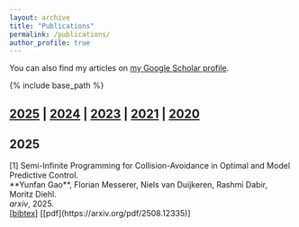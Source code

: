 ```yaml
---
layout: archive
title: "Publications"
permalink: /publications/
author_profile: true
---
```


You can also find my articles on
<a href="https://scholar.google.com/citations?hl=en&user=iR36jUoAAAAJ">my Google Scholar profile</a>.

{% include base_path %}

## [2025](#year2025) | [2024](#year2024) | [2023](#year2023) | [2021](#year2021) | [2020](#year2020)

## <a name="year2025"></a> 2025
<p id="item-Gao2025"></p>
[1] Semi-Infinite Programming for Collision-Avoidance
in Optimal and Model Predictive Control.<br>
**Yunfan Gao**, Florian Messerer, Niels van Duijkeren, Rashmi Dabir, Moritz Diehl.<br>
  <i> arxiv</i>, 2025.<br>
  [<a href="javascript:void(0)" onclick="(function(target, id) { if ($('#' + id).css('display') == 'block') { $('#' + id).hide('fast'); $(target).text('bibtex') } else { $('#' + id).show('fast'); $(target).text('bibtex▲') } })(this, 'bibtex-Gao2025');">bibtex</a>]
  [[pdf](https://arxiv.org/pdf/2508.12335)]
  <div id="bibtex-Gao2025" style="display:none">
  <pre>

## <a name="year2024"></a> 2024

<p id="item-Gao2024b"></p>
[2] Real-Time-Feasible Collision-Free Motion Planning For Ellipsoidal Objects.<br>
  **Yunfan Gao**, Florian Messerer, Niels van Duijkeren, Boris Houska, Moritz Diehl.<br>
  <i> Proc. of the IEEE Conf. on Decision and Control (CDC)</i>, 2024.<br>
  [<a href="javascript:void(0)" onclick="(function(target, id) { if ($('#' + id).css('display') == 'block') { $('#' + id).hide('fast'); $(target).text('bibtex') } else { $('#' + id).show('fast'); $(target).text('bibtex▲') } })(this, 'bibtex-Gao2024b');">bibtex</a>]
  [[pdf](http://www.arxiv.org/pdf/2409.12007)]
  <div id="bibtex-Gao2024b" style="display:none">
  <pre>
  @inproceedings{Gao2024b,
    title={Real-Time-Feasible Collision-Free Motion Planning For Ellipsoidal Objects},
	  author = {Yunfan Gao and Florian Messerer and Niels van Duijkeren and Boris Houska and Moritz Diehl},
	  booktitle = {Proc. of the IEEE Conf. on Decision and Control (CDC)},
    year={2024}
  }
  </pre>
  </div>


[3] Stochastic Model Predictive Control with Optimal Linear Feedback for Mobile Robots in Dynamic Environments.<br>
  **Yunfan Gao**, Florian Messerer, Niels van Duijkeren, Moritz Diehl.<br>
  <i> IFAC-PapersOnLine </i>, 2024.<br>
  [<a href="javascript:void(0)" onclick="(function(target, id) { if ($('#' + id).css('display') == 'block') { $('#' + id).hide('fast'); $(target).text('bibtex') } else { $('#' + id).show('fast'); $(target).text('bibtex▲') } })(this, 'bibtex-Gao2024');">bibtex</a>]
  [[pdf](https://publications.syscop.de/Gao2024.pdf)]
  <div id="bibtex-Gao2024" style="display:none">
  <pre>
  @article{Gao2024,
    issn = {2405-8963},
    doi = {https://doi.org/10.1016/j.ifacol.2024.09.024},
    volume = {58},
    pages = {153-158},
    number = {18},
    year = {2024},
    journal = {IFAC-PapersOnLine},
    author = {Yunfan Gao and Florian Messerer and Niels van Duijkeren and Moritz Diehl},
    title = {Stochastic Model Predictive Control with Optimal Linear Feedback for Mobile Robots in Dynamic Environments},
  }
  </pre>
  </div>

<p id="item-Frey2024"> </p>
[4] <a name="item-Frey2024"></a> Efficient Zero-Order Robust Optimization for Real-Time Model Predictive Control with acados.<br>
  Jonathan Frey, **Yunfan Gao**, Florian Messerer, Amon Lahr, Melanie N Zeilinger, Moritz Diehl.<br>
  <i> Proc. of the European Control Conf. (ECC) </i>, 2024.<br>
  [<a href="javascript:void(0)" onclick="(function(target, id) { if ($('#' + id).css('display') == 'block') { $('#' + id).hide('fast'); $(target).text('bibtex') } else { $('#' + id).show('fast'); $(target).text('bibtex▲') } })(this, 'bibtex-Frey2024');">bibtex</a>]
  [[pdf](https://publications.syscop.de/Frey2024.pdf)]
  <div id="bibtex-Frey2024" style="display:none">
  <pre>
  @inproceedings{Frey2024,
    year = {2024},
    booktitle = {Proc. of the European Control Conf. (ECC)},
    author = {Jonathan Frey and Yunfan Gao and Florian Messerer and Amon Lahr and Melanie N Zeilinger and Moritz Diehl},
    title = {Efficient Zero-Order Robust Optimization for Real-Time Model Predictive Control with acados},
  }
  </pre>
  </div>


## <a name="year2023"></a> 2023

<p id="item-Gao2023"> </p>
[5] Collision-free Motion Planning for Mobile Robots by Zero-order Robust Optimization-based MPC.<br>
  **Yunfan Gao**, Florian Messerer, Jonathan Frey, Niels van Duijkeren, Moritz Diehl.<br>
  <i>Proc. of the European Control Conf. (ECC) </i>, 2023.<br>
  [<a href="javascript:void(0)" onclick="(function(target, id) { if ($('#' + id).css('display') == 'block') { $('#' + id).hide('fast'); $(target).text('bibtex') } else { $('#' + id).show('fast'); $(target).text('bibtex▲') } })(this, 'bibtex-Gao2023');">bibtex</a>]
  [[pdf](https://publications.syscop.de/Gao2023.pdf)]
  <div id="bibtex-Gao2023" style="display:none">
  <pre>
  @inproceedings{Gao2023,
    year = {2023},
    booktitle = {Proc. of the European Control Conf. (ECC)},
    author = {Yunfan Gao and Florian Messerer and Jonathan Frey and Niels van Duijkeren and Moritz Diehl},
    title = {Collision-free Motion Planning for Mobile Robots by Zero-order Robust Optimization-based MPC},
  }
  </pre>
  </div>

## <a name="year2021"></a> 2021

[6] FedSwap: A federated learning based 5G decentralized dynamic spectrum access system.<br>
  Zhihui Gao, Ang Li, **Yunfan Gao**, Bing Li, Yu Wang, Yiran Chen.<br>
  <i> (INVITED) Proc. IEEE/ACM Int. Conf. On Computer Aided Design (ICCAD) </i>, 2021.<br>
  [<a href="javascript:void(0)" onclick="(function(target, id) { if ($('#' + id).css('display') == 'block') { $('#' + id).hide('fast'); $(target).text('bibtex') } else { $('#' + id).show('fast'); $(target).text('bibtex▲') } })(this, 'bibtex-gao2021fedswap');">bibtex</a>]
  [[pdf](https://ieeexplore.ieee.org/document/9643496)]
  <div id="bibtex-gao2021fedswap" style="display:none">
  <pre>
  @inproceedings{gao2021fedswap,
    title={FedSwap: A federated learning based {5G} decentralized dynamic spectrum access system},
    author={Zhihui Gao and Ang Li and Yunfan Gao and Bing Li and Yu Wang and Yiran Chen},
    booktitle={IEEE/ACM ICCAD'21},
    year={2021},
  }
  </pre>
  </div>

[7] Hermes: Decentralized dynamic spectrum access system for massive devices deployment in 5G.<br>
  Zhihui Gao, Ang Li, **Yunfan Gao**, Yu Wang, Yiran Chen.<br>
  <i> Proc. Int. Conf. on Embedded Wireless Systems and Networks (EWSN) </i>, 2021.<br>
  [<a href="javascript:void(0)" onclick="(function(target, id) { if ($('#' + id).css('display') == 'block') { $('#' + id).hide('fast'); $(target).text('bibtex') } else { $('#' + id).show('fast'); $(target).text('bibtex▲') } })(this, 'bibtex-gao2021hermes');">bibtex</a>]
  [[code](https://github.com/zhihuigao/EWSN2021-Hermes)]
  [[pdf](https://dl.acm.org/doi/10.5555/3451271.3451273)]
  <div id="bibtex-gao2021hermes" style="display:none">
  <pre>
  @inproceedings{gao2021hermes,
    title={Hermes: Decentralized dynamic spectrum access system for massive devices deployment in {5G}},
    author={Zhihui Gao and Ang Li and Yunfan Gao and Yu Wang and Yiran Chen},
    booktitle = {Proc. of the Int. Conf. on Embedded Wireless Systems and Networks},
    year={2021},
  }
  </pre>
  </div>



## <a name="year2020"></a> 2020

[8] CRISLoc: Reconstructable CSI fingerprinting for indoor smartphone localization.<br>
  Zhihui Gao\*, **Yunfan Gao**\*, Sulei Wang, Dan Li, Yuedong Xu.<br>
  <i> IEEE Internet of Things Journal (IoT Journal) </i>, 2020.<br>
  [<a href="javascript:void(0)" onclick="(function(target, id) { if ($('#' + id).css('display') == 'block') { $('#' + id).hide('fast'); $(target).text('bibtex') } else { $('#' + id).show('fast'); $(target).text('bibtex▲') } })(this, 'bibtex-gao2020crisloc');">bibtex</a>]
  [[dataset](https://github.com/zhihuigao/CRISLoc_dataset)]
  [[pdf](https://ieeexplore.ieee.org/abstract/document/9187854)]
  <div id="bibtex-gao2020crisloc" style="display:none">
  <pre>
  @article{gao2020crisloc,
    title={CRISLoc: Reconstructable {CSI} fingerprinting for indoor smartphone localization},
    author={Zhihui Gao and Yunfan Gao and Sulei Wang and Dan Li and Yuedong Xu},
    journal={IEEE Internet of Things Journal},
    volume={8},
    number={5},
    pages={3422--3437},
    year={2020},
    publisher={IEEE}
  }
  </pre>
  </div>